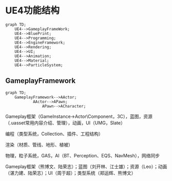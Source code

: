 # UE4功能结构

```mermaid
graph TD;
    UE4-->GameplayFrameWork;
    UE4-->BluePrint;
    UE4-->Programming;
    UE4-->EngineFramework;
    UE4-->Rendering;
    UE4-->UI;
    UE4-->Animation;
    UE4-->Material;
    UE4-->ParticleSystem;
```



## GameplayFramework

```mermaid
graph TD;
	GameplayFramework-->AActor;
    		AActor-->APawn;
    			APawn-->ACharacter;
```





Gameplay框架（GameInstance->Actor\Component，3C），蓝图，资源（.uasset常用内容介绍、管理），动画，UI（UMG，Slate）

编程（类型系统，Collection、插件、工程结构）

渲染（材质、管线、地形、植被）

物理，粒子系统，GAS，AI（BT、Perception、EQS、NavMesh），网络同步



Gameplay框架（熊博文、陆荣志）；蓝图（刘开林、江士雄）；资源（Leo）；动画（湛力建、陆荣志）；UI（周于超）；类型系统（郑运辉、熊博文）

